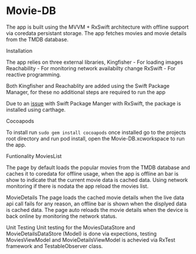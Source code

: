 # Movie-DB

The app is built using the MVVM + RxSwift architecture with offline support via coredata persistant storage. The app fetches movies and movie details from the TMDB database.

Installation

The app relies on three external libraries,
Kingfisher - For loading images
Reachability - For monitoring network availabilty change
RxSwift - For reactive programming.

Both Kingfisher and Reachablity are added using the Swift Package Manager, for these no additional steps are required to run the app


Due to an [issue](https://github.com/ReactiveX/RxSwift#swift-package-manager) with Swift Package Manger with RxSwift, the package is installed using carthage.

Cocoapods

To install run `sudo gem install cocoapods`
once installed go to the projects root directory and run pod install, open the Movie-DB.xcworkspace to run the app.


Funtionality
MoviesList

The page by default loads the popular movies from the TMDB database and caches it to coredata for offline usage, when the app is offline an bar is show to indicate that the current movie data is cached data. Using network monitoring if there is nodata the app reload the movies list.

MovieDetails
The page loads the cached movie details when the live data api call fails for any reason, an offline bar is shown when the displyed data is cached data. The page auto reloads the movie details when the device is back online by monitoring the network status.


Unit Testing
Unit testing for the MoviesDataStore and MovieDetailsDataStore (Model) is done via expections, testing MoviesViewModel and MovieDetailsViewModel is achevied via RxTest framework and TestableObserver class. 
